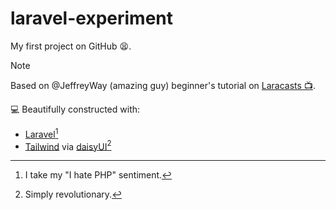 # laravel-experiment

My first project on GitHub 😫. <br>

> [!NOTE]
> Based on @JeffreyWay (amazing guy) beginner's tutorial on [Laracasts 📺](https://laracasts.com/series/30-days-to-learn-laravel-11).

💻 Beautifully constructed with:

- [Laravel](https://github.com/laravel/laravel)[^1]
- [Tailwind](https://github.com/tailwindlabs/tailwindcss) via [daisyUI](https://github.com/saadeghi/daisyui)[^2]

[^1]: I take my "I hate PHP" sentiment.
[^2]: Simply revolutionary.

